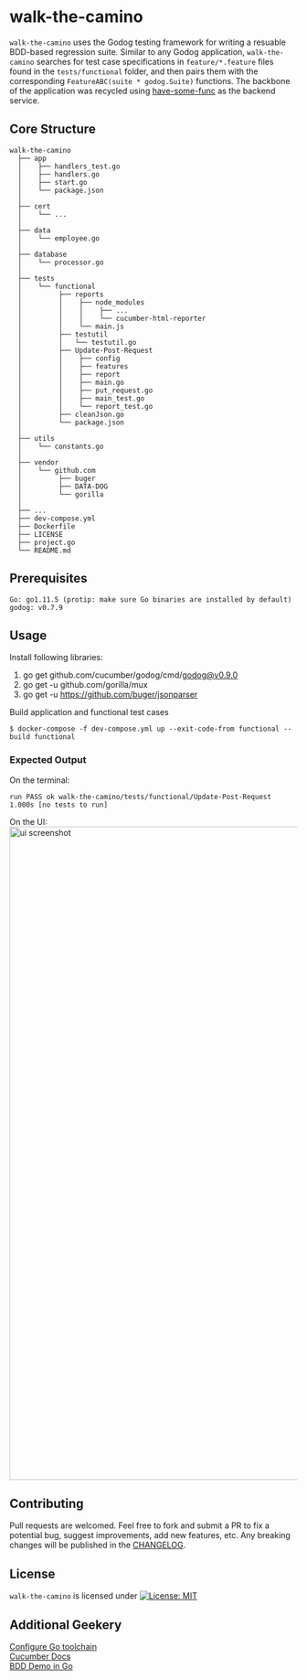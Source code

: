 # walk-the-camino

`walk-the-camino` uses the Godog testing framework for writing a resuable BDD-based regression suite. Similar to any Godog application, `walk-the-camino` searches for test case specifications in `feature/*.feature` files found in the `tests/functional` folder, and then pairs them with the corresponding `FeatureABC(suite * godog.Suite)` functions. The backbone of the application was recycled using [have-some-func](https://github.com/lhmzhou/have-some-func) as the backend service.

## Core Structure

```
walk-the-camino
  ├── app
  │    ├── handlers_test.go
  │    ├── handlers.go
  │    ├── start.go
  │    └── package.json
  │
  ├── cert
  │    └── ...
  │
  ├── data
  │    └── employee.go
  │
  ├── database
  │    └── processor.go
  │
  ├── tests
  │    └── functional
  │         ├── reports
  │         │    ├── node_modules
  │         │    │    ├── ...
  │         │    │    └── cucumber-html-reporter
  │         │    └── main.js
  │         ├── testutil
  │         │   └── testutil.go   
  │         ├── Update-Post-Request
  │         │    ├── config
  │         │    ├── features
  │         │    ├── report
  │         │    ├── main.go
  │         │    ├── put_request.go
  │         │    ├── main_test.go
  │         │    └── report_test.go
  │         ├── cleanJson.go
  │         └── package.json
  │
  ├── utils
  │    └── constants.go
  │
  ├── vendor
  │    └── github.com
  │         ├── buger
  │         ├── DATA-DOG
  │         └── gorilla        
  │
  ├── ...
  ├── dev-compose.yml
  ├── Dockerfile
  ├── LICENSE 
  ├── project.go
  └── README.md
```

## Prerequisites

```
Go: go1.11.5 (protip: make sure Go binaries are installed by default)
godog: v0.7.9 
```

## Usage

Install following libraries:
1. go get github.com/cucumber/godog/cmd/godog@v0.9.0
2. go get -u github.com/gorilla/mux
3. go get -u https://github.com/buger/jsonparser

Build application and functional test cases
```
$ docker-compose -f dev-compose.yml up --exit-code-from functional --build functional
```

### Expected Output

On the terminal:
```
run PASS ok walk-the-camino/tests/functional/Update-Post-Request 1.000s [no tests to run]
```

On the UI:
<img width="1143" alt="ui screenshot" src="https://user-images.githubusercontent.com/16420802/79627252-b719e000-8104-11ea-959c-1336ae45f0df.png">


## Contributing

Pull requests are welcomed. Feel free to fork and submit a PR to fix a potential bug, suggest improvements, add new features, etc. Any breaking changes will be published in the [CHANGELOG](https://github.com/lhmzhou/walk-the-camino/blob/master/CHANGELOG.md).


## License 

`walk-the-camino` is licensed under [![License: MIT](https://img.shields.io/badge/License-MIT-yellow.svg)](https://github.com/lhmzhou/walk-the-camino/blob/master/LICENSE)


## Additional Geekery

[Configure Go toolchain](https://golang.org/doc/install#testing)
</br>
[Cucumber Docs](https://cucumber.netlify.app/docs/installation/golang/)
</br>
[BDD Demo in Go](https://dev.to/jankaritech/demonstrating-bdd-behavior-driven-development-in-go-1eci)